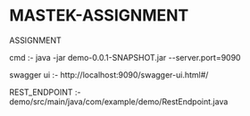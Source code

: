 # MASTEK-ASSIGNMENT
ASSIGNMENT


cmd :- java -jar demo-0.0.1-SNAPSHOT.jar --server.port=9090



swagger ui :- http://localhost:9090/swagger-ui.html#/





REST_ENDPOINT :-  demo/src/main/java/com/example/demo/RestEndpoint.java
